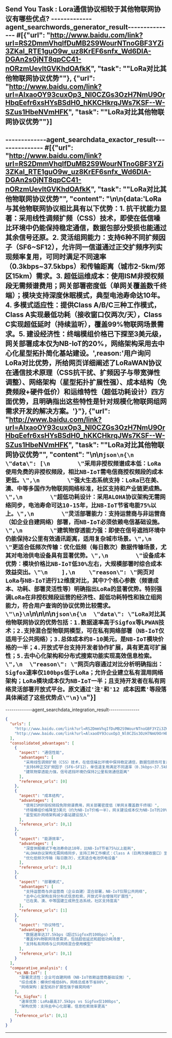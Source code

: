  Send You Task :  Lora通信协议相较于其他物联网协议有哪些优点?
-------------agent_searchwords_generator_result---------------
#[{"url": "http://www.baidu.com/link?url=RS2DmmVhqIfDuMB2S9WourNTnoGBF3YZi3ZKal_RTE1guO9w_uz8KrEF6snfx_Wd6DIA-DGAn2s0jNT8qpCC41-nORzmUevltGVKhdOAfkK", "task": "\"LoRa对比其他物联网协议优势\""}, {"url": "http://www.baidu.com/link?url=AlxaoOY93cuxOp3_Nl0CZGs3OzH7NmU9OrHbqEefr6xsHYsBSdH0_hKKCHkrqJWs7KSF--W-SZus1HbeNVmHFK", "task": "\"LoRa对比其他物联网协议优势\""}] 
---------------------------------------
-------------agent_searchdata_exactor_result---------------
#[{"url": "http://www.baidu.com/link?url=RS2DmmVhqIfDuMB2S9WourNTnoGBF3YZi3ZKal_RTE1guO9w_uz8KrEF6snfx_Wd6DIA-DGAn2s0jNT8qpCC41-nORzmUevltGVKhdOAfkK", "task": "\"LoRa对比其他物联网协议优势\"", "content": "\n\n{data:'LoRa与其他物联网协议相比具有以下优势：1. 抗干扰能力显著：采用线性调频扩频（CSS）技术，即使在低信噪比环境中仍能保持稳定通信，数据包部分受损也能通过其余信号还原。2. 灵活组网能力：支持6种不同扩频因子（SF6~SF12），允许同一信道通过正交扩频序列实现频率复用，可同时满足不同速率（0.3kbps~37.5kbps）和传输距离（城市2-5km/郊区15km）需求。3. 超低运维成本：使用ISM非授权频段无需频谱费用；网关部署密度低（单网关覆盖数千终端）；模块支持深度休眠模式，典型电池寿命达10年。4. 多模式适应性：提供Class A/B/C三种工作模式，Class A实现最低功耗（接收窗口仅两次/天），Class C实现超低延时（持续监听），覆盖99%物联网场景需求。5. 建设经济性：终端模组价格已下探至3美元级，网关部署成本仅为NB-IoT的20%，网络架构采用去中心化星型拓扑简化基站建设。',reason:'用户询问LoRa对比优势，所给网页详细阐述了LoRaWAN协议在通信技术原理（CSS抗干扰、扩频因子与带宽弹性调整）、网络架构（星型拓扑扩展性强）、成本结构（免费频段+硬件低价）和运维特性（超低功耗设计）四方面优势，且明确指出这些特性是针对规模化物联网组网需求开发的解决方案。'}"}, {"url": "http://www.baidu.com/link?url=AlxaoOY93cuxOp3_Nl0CZGs3OzH7NmU9OrHbqEefr6xsHYsBSdH0_hKKCHkrqJWs7KSF--W-SZus1HbeNVmHFK", "task": "\"LoRa对比其他物联网协议优势\"", "content": "\n\n```json\n{\n    \"data\": [\n        \"采用非授权频谱成本低：LoRa使用免费的非授权频段，相比NB-IoT需电信商授权频段的成本更低。\",\n        \"强大生态系统支持：LoRa已在美、澳、中等多国作为物联网网络标准，社区支持和产业链更成熟。\",\n        \"超低功耗设计：采用ALOHA协议架构无需网络同步，电池寿命可达10-15年，比NB-IoT节省电能75%以上。\",\n        \"灵活部署能力：支持运营商与非运营商（如企业自建网络）部署，而NB-IoT必须依赖电信基础设施。\",\n        \"建筑物穿透能力强：即使在信号遮挡环境中仍能保持2公里有效通讯距离，适用复杂城市场景。\",\n        \"更适合低频次传输：优化低频（每日数次）数据传输场景，尤其对电池供电设备具有显著优势。\",\n        \"设备成本优势：模块价格比NB-IoT低30%左右，大规模部署时综合成本效益突出。\"\n    ],\n    \"reason\": \"网页对LoRa与NB-IoT进行12维度对比，其中7个核心参数（频谱成本、功耗、部署灵活性等）明确指出LoRa的显著优势。特别强调LoRa在非授权频段运营的经济性、超低功耗特性和独立组网能力，符合用户查询的协议优势比较需求。\"\n}\n```\n\n\n\n```json\n{\n  \"data\": \"LoRa对比其他物联网协议的优势包括：1.数据速率高于Sigfox等LPWAN技术；2.支持混合型物联网模型，可在私有网络部署（NB-IoT仅适用于公共网络）；3.总体成本约8-10美元，是NB-IoT模块价格的一半；4.开放式平台支持开发者协作扩展，具有更高可扩展性；5.去中心化架构和分布式搜索功能实现高效信息检索。\",\n  \"reason\": \"网页内容通过对比分析明确指出：Sigfox速率仅100bps低于LoRa；允许企业建立私有混用网络架构；LoRa模块成本仅为NB-IoT一半；且支持开发者在私有网络灵活部署开放式平台。原文通过'注'和'12 成本因素'等段落具体阐述了这些优势点\"\n}\n```"}] 
---------------------------------------
-------------agent_searchdata_integration_result---------------


```json
{
  "urls": [
    "http://www.baidu.com/link?url=RS2DmmVhqIfDuMB2S9WourNTnoGBF3YZi3ZKal_RTE1guO9w_uz8KrEF6snfx_Wd6DIA-DGAn2s0jNT8qpCC41-nORzmUevltGVKhdOAfkK",
    "http://www.baidu.com/link?url=AlxaoOY93cuxOp3_Nl0CZGs3OzH7NmU9OrHbqEefr6xsHYsBSdH0_hKKCHkrqJWs7KSF--W-SZus1HbeNVmHFK"
  ],
  "consolidated_advantages": [
    {
      "aspect": "通信性能",
      "advantages": [
        "采用线性调频扩频（CSS）技术，在低信噪比环境中保持稳定通信，数据包损伤可复原",
        "支持6种正交扩频因子（SF6~SF12），单信道复用满足不同速率（0.3kbps~37.5kbps）和传输距离（城市2-5km/郊区15km）需求",
        "建筑物穿透能力强，信号遮挡环境仍保持2公里有效通信距离"
      ],
      "reference_urls": [0]
    },
    {
      "aspect": "成本结构",
      "advantages": [
        "使用ISM非授权频段免除频谱费用，网关部署密度低（单网关覆盖数千终端）",
        "终端模组价格降至3美元（约为NB-IoT价格一半），网关建设成本仅为NB-IoT的20%",
        "星型拓扑网络架构减少基站建设投入"
      ],
      "reference_urls": [0,1]
    },
    {
      "aspect": "能源效率",
      "advantages": [
        "深度休眠模式下电池寿命达10年，比NB-IoT节省75%以上能耗",
        "ALOHA协议架构无需网络同步，支持三种工作模式：Class A（日两次接收窗口）至Class C（持续监听）",
        "优化低频次传输（每日数次），尤其适合电池供电设备"
      ],
      "reference_urls": [0,1]
    },
    {
      "aspect": "部署模式",
      "advantages": [
        "支持运营商与非运营商（企业自建）混合部署，NB-IoT仅限公共网络",
        "去中心化架构支持分布式信息检索，开放式平台增强可扩展性",
        "已在美、澳、中等国建立成熟生态系统，社区支持度高"
      ],
      "reference_urls": [1]
    },
    {
      "aspect": "协议特性",
      "advantages": [
        "数据速率达37.5kbps（超过Sigfox的100bps）",
        "覆盖99%物联网场景需求，包括超低延迟和超低功耗场景",
        "支持私有网络与公共网络混合使用模型"
      ],
      "reference_urls": [0,1]
    }
  ],
  "comparative_analysis": {
    "vs_NB-IoT": [
      "部署灵活性：企业可自建网络（NB-IoT依赖运营商基础设施）",
      "综合成本：模块价格低60%，网络总成本节省80%",
      "网络架构：星型拓扑扩展性强于蜂窝网络"
    ],
    "vs_Sigfox": [
      "速率优势：LoRa最高37.5kbps vs Sigfox仅100bps",
      "架构优势：支持去中心化部署，信息检索效率更高"
    ],
    "reference_urls": [0,1]
  }
}
``` 
---------------------------------------